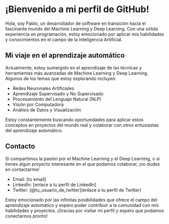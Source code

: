 # ¡Bienvenido a mi perfil de GitHub!

Hola, soy Pablo, un desarrollador de software en transición hacia el fascinante mundo del Machine Learning y Deep Learning. Con una sólida experiencia en programación, estoy emocionado por aplicar mis habilidades y conocimientos en el campo de la Inteligencia Artificial.

## Mi viaje en el aprendizaje automático

Actualmente, estoy sumergido en el aprendizaje de las técnicas y herramientas más avanzadas de Machine Learning y Deep Learning. Algunos de los temas que estoy explorando incluyen:

- Redes Neuronales Artificiales
- Aprendizaje Supervisado y No Supervisado
- Procesamiento del Lenguaje Natural (NLP)
- Visión por Computadora
- Análisis de Datos y Visualización

Estoy constantemente buscando oportunidades para aplicar estos conceptos en proyectos del mundo real y colaborar con otros entusiastas del aprendizaje automático.
<!---

## Proyectos destacados

### [Nombre del proyecto de ML/DL 1](enlace al proyecto 1)
Breve descripción del proyecto 1 y las técnicas de Machine Learning o Deep Learning utilizadas.

### [Nombre del proyecto de ML/DL 2](enlace al proyecto 2)
Breve descripción del proyecto 2 y las técnicas de Machine Learning o Deep Learning utilizadas.
--->
## Contacto

Si compartimos la pasión por el Machine Learning y el Deep Learning, o si tienes algún proyecto interesante en el que podamos colaborar, ¡no dudes en contactarme!

- Email: [tu email]
- LinkedIn: [enlace a tu perfil de LinkedIn]
- Twitter: [@tu_usuario_de_twitter](enlace a tu perfil de Twitter)

Estoy emocionado por las infinitas posibilidades que ofrece el campo del aprendizaje automático y espero poder contribuir a la comunidad con mis habilidades y proyectos. ¡Gracias por visitar mi perfil y espero que podamos conectarnos pronto!
